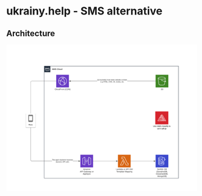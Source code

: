 # ukrainy.help - SMS alternative

## Architecture

![web-app-architecture](doc/web-app-architecture.png "web-app-architecture")

